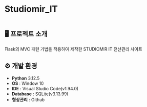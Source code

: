 # Studiomir_IT

<img src=""/>


## 🖥️ 프로젝트 소개
Flask의 MVC 패턴 기법을 적용하여 제작한 STUDIOMIR IT 전산관리 사이트

## ⚙️ 개발 환경
- **Python** 3.12.5
- **OS** : Window 10
- **IDE** : Visual Studio Code(v1.94.0)
- **Database** : SQLite(v3.13.99)
- **형상관리** : Github
